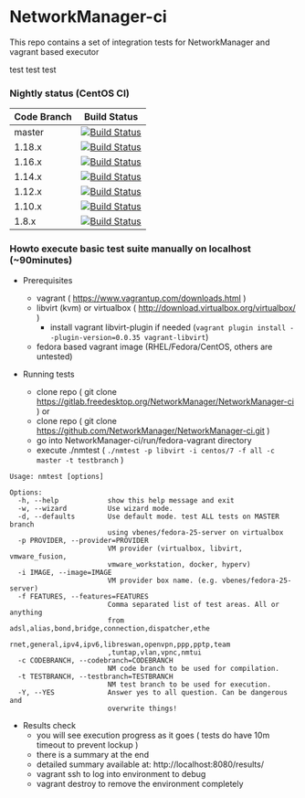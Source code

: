 # NetworkManager-ci
This repo contains a set of integration tests for NetworkManager and vagrant based executor

test test test

### Nightly status (CentOS CI)

| Code Branch | Build Status |
| ------------| ------------ |
| master | [![Build Status](https://ci.centos.org/buildStatus/icon?job=NetworkManager-master)](https://ci.centos.org/view/NetworkManager/job/NetworkManager-master/) |
| 1.18.x | [![Build Status](https://ci.centos.org/view/NetworkManager/job/NetworkManager-nm-1-18/badge/icon)](https://ci.centos.org/view/NetworkManager/job/NetworkManager-nm-1-18/) |
| 1.16.x | [![Build Status](https://ci.centos.org/view/NetworkManager/job/NetworkManager-nm-1-16/badge/icon)](https://ci.centos.org/view/NetworkManager/job/NetworkManager-nm-1-16/) |
| 1.14.x | [![Build Status](https://ci.centos.org/view/NetworkManager/job/NetworkManager-nm-1-14/badge/icon)](https://ci.centos.org/view/NetworkManager/job/NetworkManager-nm-1-14/) |
| 1.12.x | [![Build Status](https://ci.centos.org/view/NetworkManager/job/NetworkManager-nm-1-12/badge/icon)](https://ci.centos.org/view/NetworkManager/job/NetworkManager-nm-1-12/) |
| 1.10.x | [![Build Status](https://ci.centos.org/view/NetworkManager/job/NetworkManager-nm-1-10/badge/icon)](https://ci.centos.org/view/NetworkManager/job/NetworkManager-nm-1-10/) |
| 1.8.x | [![Build Status](https://ci.centos.org/view/NetworkManager/job/NetworkManager-nm-1-8/badge/icon)](https://ci.centos.org/view/NetworkManager/job/NetworkManager-nm-1-8/) |

### Howto execute basic test suite manually on localhost (~90minutes)

* Prerequisites
  * vagrant ( https://www.vagrantup.com/downloads.html )
  * libvirt (kvm) or virtualbox ( http://download.virtualbox.org/virtualbox/ )
    * install vagrant libvirt-plugin if needed (```vagrant plugin install --plugin-version=0.0.35 vagrant-libvirt```)
  * fedora based vagrant image (RHEL/Fedora/CentOS, others are untested)

* Running tests
  * clone repo ( git clone https://gitlab.freedesktop.org/NetworkManager/NetworkManager-ci ) or
  * clone repo ( git clone https://github.com/NetworkManager/NetworkManager-ci.git )
  * go into NetworkManager-ci/run/fedora-vagrant directory
  * execute ./nmtest ( ```./nmtest -p libvirt -i centos/7 -f all -c master -t testbranch``` )

```
Usage: nmtest [options]

Options:
  -h, --help            show this help message and exit
  -w, --wizard          Use wizard mode.
  -d, --defaults        Use default mode. test ALL tests on MASTER branch
                        using vbenes/fedora-25-server on virtualbox
  -p PROVIDER, --provider=PROVIDER
                        VM provider (virtualbox, libvirt, vmware_fusion,
                        vmware_workstation, docker, hyperv)
  -i IMAGE, --image=IMAGE
                        VM provider box name. (e.g. vbenes/fedora-25-server)
  -f FEATURES, --features=FEATURES
                        Comma separated list of test areas. All or anything
                        from adsl,alias,bond,bridge,connection,dispatcher,ethe
                        rnet,general,ipv4,ipv6,libreswan,openvpn,ppp,pptp,team
                        ,tuntap,vlan,vpnc,nmtui
  -c CODEBRANCH, --codebranch=CODEBRANCH
                        NM code branch to be used for compilation.
  -t TESTBRANCH, --testbranch=TESTBRANCH
                        NM test branch to be used for execution.
  -Y, --YES             Answer yes to all question. Can be dangerous and
                        overwrite things!
```

* Results check
  * you will see execution progress as it goes ( tests do have 10m timeout to prevent lockup )
  * there is a summary at the end
  * detailed summary available at: http://localhost:8080/results/
  * vagrant ssh to log into environment to debug
  * vagrant destroy to remove the environment completely
